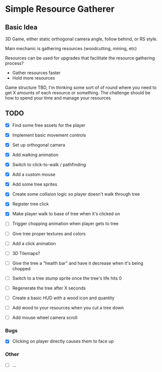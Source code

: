 # Simple Resource Gatherer #

## Basic Idea ##

3D Game, either static orthogonal camera angle, follow behind, or RS style.

Main mechanic is gathering resources (woodcutting, mining, etc)

Resources can be used for upgrades that facilitate the resource gathering process?
  - Gather resources faster
  - Hold more resources

Game structure TBD, I'm thinking some sort of of round where you need to get X amounts
of each resource or something. The challenge should be how to spend your time and manage
your resources

## TODO ##

 - [X] Find some free assets for the player
 - [X] Implement basic movement controls
 - [X] Set up orthogonal camera
 - [X] Add walking animation
 - [X] Switch to click-to-walk / pathfinding
 - [X] Add a custom mouse
 - [X] Add some tree sprites
 - [X] Create some collision logic so player doesn't walk through tree
 - [X] Register tree click
 - [X] Make player walk to base of tree when it's clicked on
 - [ ] Trigger chopping animation when player gets to tree

 - [ ] Give tree proper textures and colors
 - [ ] Add a click animation
 - [ ] 3D Tilemaps?
 - [ ] Give the tree a "health bar" and have it decrease when it's being chopped
 - [ ] Switch to a tree stump sprite once the tree's life hits 0
 - [ ] Regenerate the tree after X seconds
 - [ ] Create a basic HUD with a wood icon and quantity
 - [ ] Add wood to your resources when you cut a tree down
 - [ ] Add mouse wheel camera scroll

### Bugs ###

 - [X] Clicking on player directly causes them to face up


### Other ###

 - [ ] ...
